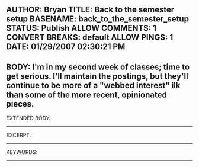 AUTHOR: Bryan
TITLE: Back to the semester setup
BASENAME: back_to_the_semester_setup
STATUS: Publish
ALLOW COMMENTS: 1
CONVERT BREAKS: __default__
ALLOW PINGS: 1
DATE: 01/29/2007 02:30:21 PM
-----
BODY:
I'm in my second week of classes; time to get serious. I'll maintain the postings, but they'll continue to be more of a "webbed interest" ilk than some of the more recent, opinionated pieces.
-----
EXTENDED BODY:

-----
EXCERPT:

-----
KEYWORDS:

-----


